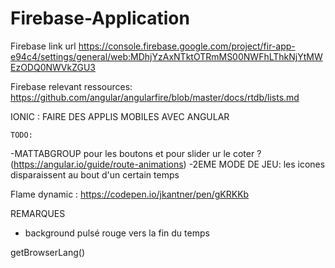 # Firebase-Application

Firebase link url
https://console.firebase.google.com/project/fir-app-e94c4/settings/general/web:MDhjYzAxNTktOTRmMS00NWFhLThkNjYtMWEzODQ0NWVkZGU3

Firebase relevant ressources:
https://github.com/angular/angularfire/blob/master/docs/rtdb/lists.md

IONIC : FAIRE DES APPLIS MOBILES AVEC ANGULAR

    TODO: 

-MATTABGROUP pour les boutons et pour slider ur le coter ? (https://angular.io/guide/route-animations)
-2EME MODE DE JEU: les icones disparaissent au bout d'un certain temps

Flame dynamic : https://codepen.io/jkantner/pen/gKRKKb

REMARQUES
- background pulsé rouge vers la fin du temps 


getBrowserLang()